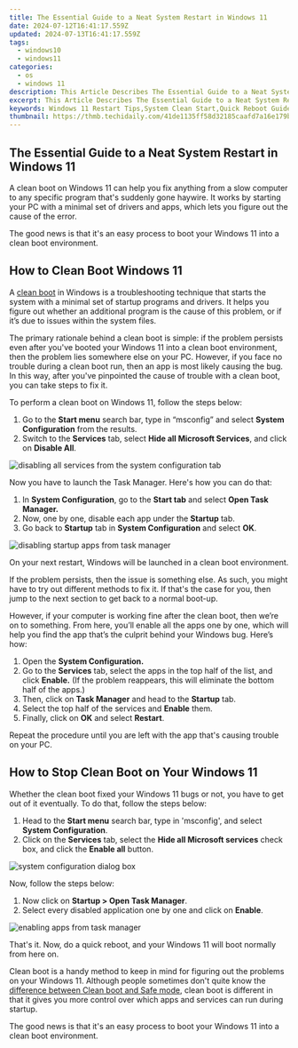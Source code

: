```yaml
---
title: The Essential Guide to a Neat System Restart in Windows 11
date: 2024-07-12T16:41:17.559Z
updated: 2024-07-13T16:41:17.559Z
tags:
  - windows10
  - windows11
categories:
  - os
  - windows 11
description: This Article Describes The Essential Guide to a Neat System Restart in Windows 11
excerpt: This Article Describes The Essential Guide to a Neat System Restart in Windows 11
keywords: Windows 11 Restart Tips,System Clean Start,Quick Reboot Guide,Neat Shutdown Procedures,Optimal Restart Steps,PC Revive Techniques,Efficient OS Reboot
thumbnail: https://thmb.techidaily.com/41de1135ff58d32185caafd7a16e179b6c3f3f0f5e2e765452aa9ce5458eccef.jpg
---
```


## The Essential Guide to a Neat System Restart in Windows 11

 A clean boot on Windows 11 can help you fix anything from a slow computer to any specific program that's suddenly gone haywire. It works by starting your PC with a minimal set of drivers and apps, which lets you figure out the cause of the error.

 The good news is that it's an easy process to boot your Windows 11 into a clean boot environment.

## How to Clean Boot Windows 11

 A [clean boot](https://support.microsoft.com/en-us/topic/how-to-perform-a-clean-boot-in-windows-da2f9573-6eec-00ad-2f8a-a97a1807f3dd) in Windows is a troubleshooting technique that starts the system with a minimal set of startup programs and drivers. It helps you figure out whether an additional program is the cause of this problem, or if it’s due to issues within the system files.

 The primary rationale behind a clean boot is simple: if the problem persists even after you've booted your Windows 11 into a clean boot environment, then the problem lies somewhere else on your PC. However, if you face no trouble during a clean boot run, then an app is most likely causing the bug. In this way, after you've pinpointed the cause of trouble with a clean boot, you can take steps to fix it.

 To perform a clean boot on Windows 11, follow the steps below:

1. Go to the **Start menu** search bar, type in “msconfig” and select **System Configuration** from the results.
2. Switch to the **Services** tab, select **Hide all Microsoft Services**, and click on **Disable All**.

![disabling all services from the system configuration tab](https://static1.makeuseofimages.com/wordpress/wp-content/uploads/2021/11/disabling-the-system-configuration.png)

 Now you have to launch the Task Manager. Here's how you can do that:

1. In **System Configuration**, go to the **Start tab** and select **Open Task Manager.**
2. Now, one by one, disable each app under the **Startup** tab.
3. Go back to **Startup** tab in **System Configuration** and select **OK**.

![disabling startup apps from task manager](https://static1.makeuseofimages.com/wordpress/wp-content/uploads/2021/11/disabling-startup-apps.png)

 On your next restart, Windows will be launched in a clean boot environment.

 If the problem persists, then the issue is something else. As such, you might have to try out different methods to fix it. If that's the case for you, then jump to the next section to get back to a normal boot-up.

 However, if your computer is working fine after the clean boot, then we’re on to something. From here, you’ll enable all the apps one by one, which will help you find the app that’s the culprit behind your Windows bug. Here’s how:

1. Open the **System Configuration.**
2. Go to the **Services** tab, select the apps in the top half of the list, and click **Enable.** (If the problem reappears, this will eliminate the bottom half of the apps.)
3. Then, click on **Task Manager** and head to the **Startup** tab.
4. Select the top half of the services and **Enable** them.
5. Finally, click on **OK** and select **Restart**.

 Repeat the procedure until you are left with the app that's causing trouble on your PC.

## How to Stop Clean Boot on Your Windows 11

 Whether the clean boot fixed your Windows 11 bugs or not, you have to get out of it eventually. To do that, follow the steps below:

1. Head to the **Start menu** search bar, type in 'msconfig', and select **System Configuration**.
2. Click on the **Services** tab, select the **Hide all Microsoft services** check box, and click the **Enable all** button.

![system configuration dialog box](https://static1.makeuseofimages.com/wordpress/wp-content/uploads/2024/02/system-configuration-dialog-box.jpg)

 Now, follow the steps below:

1. Now click on **Startup > Open Task Manager**.
2. Select every disabled application one by one and click on **Enable**.

![enabling apps from task manager](https://static1.makeuseofimages.com/wordpress/wp-content/uploads/2024/02/task-manager.jpg)

 That's it. Now, do a quick reboot, and your Windows 11 will boot normally from here on.

 Clean boot is a handy method to keep in mind for figuring out the problems on your Windows 11\. Although people sometimes don't quite know the [difference between Clean boot and Safe mode](https://www.makeuseof.com/clean-boot-vs-safe-mode-whats-the-difference/), clean boot is different in that it gives you more control over which apps and services can run during startup.

 The good news is that it's an easy process to boot your Windows 11 into a clean boot environment.



<ins class="adsbygoogle"
      style="display:block"
      data-ad-client="ca-pub-7571918770474297"
      data-ad-slot="8358498916"
      data-ad-format="auto"
      data-full-width-responsive="true"></ins>

